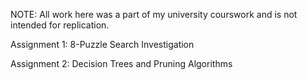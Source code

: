 NOTE: All work here was a part of my university courswork and is not intended for replication.


Assignment 1: 8-Puzzle Search Investigation

Assignment 2: Decision Trees and Pruning Algorithms

